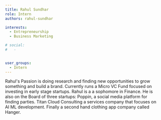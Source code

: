 ```yaml
---
title: Rahul Sundhar
role: Intern
authors: rahul-sundhar

interests:
  - Entrepreneurship
  - Business Marketing

# social:
#   - 
    

user_groups:
  - Intern
---
```

Rahul's Passion is doing research and finding new opportunities to grow something and build a brand. Currently runs a Micro VC Fund focused on investing in early stage startups. Rahul is a a sophomore in Finance. He is also on the Board of three startups: Poppin, a social media platform for finding parties. Titan Cloud Consulting a services company that focuses on AI ML development. Finally a second hand clothing app company called Hanger.  